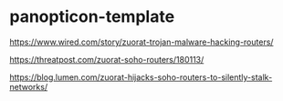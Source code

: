 # panopticon-template

https://www.wired.com/story/zuorat-trojan-malware-hacking-routers/

https://threatpost.com/zuorat-soho-routers/180113/

https://blog.lumen.com/zuorat-hijacks-soho-routers-to-silently-stalk-networks/
